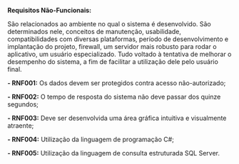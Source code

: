 **Requisitos Não-Funcionais:**

São relacionados ao ambiente no qual o sistema é desenvolvido. São determinados nele, conceitos de manutenção, usabilidade, compatibilidades com diversas plataformas, período de desenvolvimento e implantação do projeto, firewall, um servidor mais robusto para rodar o aplicativo, um usuário especializado. Tudo voltado à tentativa de melhorar o desempenho do sistema, a fim de facilitar a utilização dele pelo usuário final.

**- RNF001:** Os dados devem ser protegidos contra acesso não-autorizado;

**- RNF002:** O tempo de resposta do sistema não deve passar dos quinze segundos;

**- RNF003:** Deve ser desenvolvida uma área gráfica intuitiva e visualmente atraente;

**- RNF004:** Utilização da linguagem de programação C#;

**- RNF005:** Utilização da linguagem de consulta estruturada SQL Server.